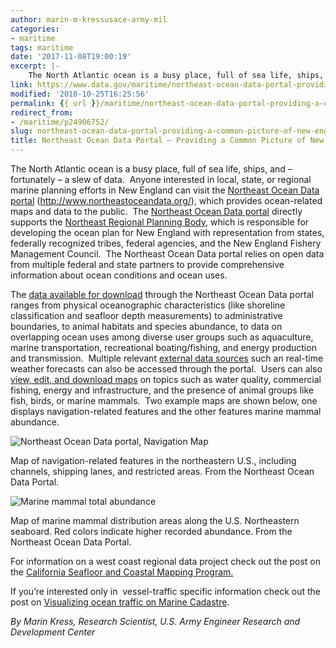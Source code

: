 ```yaml
---
author: marin-m-kressusace-army-mil
categories:
- maritime
tags: maritime
date: '2017-11-08T19:00:19'
excerpt: |-
    The North Atlantic ocean is a busy place, full of sea life, ships, and – fortunately – a slew of data.  Anyone interested in local, state, or regional marine planning efforts in New England can visit the [Northeast Ocean Data portal](https://www.northeastoceandata.org/) (http://www.northeastoceandata.org/), which provides…
link: https://www.data.gov/maritime/northeast-ocean-data-portal-providing-a-common-picture-of-new-englands-ocean-uses/
modified: '2018-10-25T16:25:56'
permalink: {{ url }}/maritime/northeast-ocean-data-portal-providing-a-common-picture-of-new-englands-ocean-uses/
redirect_from:
- /maritime/p24906752/
slug: northeast-ocean-data-portal-providing-a-common-picture-of-new-englands-ocean-uses
title: Northeast Ocean Data Portal – Providing a Common Picture of New England’s Ocean Uses
---
```


The North Atlantic ocean is a busy place, full of sea life, ships, and – fortunately – a slew of data.  Anyone interested in local, state, or regional marine planning efforts in New England can visit the [Northeast Ocean Data portal](https://www.northeastoceandata.org/) (http://www.northeastoceandata.org/), which provides ocean-related maps and data to the public.  The [Northeast Ocean Data portal](https://www.northeastoceandata.org/) directly supports the [Northeast Regional Planning Body](https://neoceanplanning.org/about/), which is responsible for developing the ocean plan for New England with representation from states, federally recognized tribes, federal agencies, and the New England Fishery Management Council.  The Northeast Ocean Data portal relies on open data from multiple federal and state partners to provide comprehensive information about ocean conditions and ocean uses.

The [data available for download](https://www.northeastoceandata.org/data/) through the Northeast Ocean Data portal ranges from physical oceanographic characteristics (like shoreline classification and seafloor depth measurements) to administrative boundaries, to animal habitats and species abundance, to data on overlapping ocean uses among diverse user groups such as aquaculture, marine transportation, recreational boating/fishing, and energy production and transmission.  Multiple relevant [external data sources](https://www.northeastoceandata.org/data/external-data-sources/) such an real-time weather forecasts can also be accessed through the portal.  Users can also [view, edit, and download maps](https://www.northeastoceandata.org/maps/) on topics such as water quality, commercial fishing, energy and infrastructure, and the presence of animal groups like fish, birds, or marine mammals.  Two example maps are shown below, one displays navigation-related features and the other features marine mammal abundance.

![Northeast Ocean Data portal, Navigation Map](https://s3-us-gov-west-1.amazonaws.com/cg-0817d6e3-93c4-4de8-8b32-da6919464e61/Northeast-Ocean-Data_Navigation-Map.jpg)

Map of navigation-related features in the northeastern U.S., including channels, shipping lanes, and restricted areas. From the Northeast Ocean Data Portal.

![Marine mammal total abundance](https://s3-us-gov-west-1.amazonaws.com/cg-0817d6e3-93c4-4de8-8b32-da6919464e61/Marine-Mammal-map_.jpg)

Map of marine mammal distribution areas along the U.S. Northeastern seaboard. Red colors indicate higher recorded abundance. From the Northeast Ocean Data Portal.

For information on a west coast regional data project check out the post on the [California Seafloor and Coastal Mapping Program.](../../maritime/p24587094)

If you’re interested only in  vessel-traffic specific information check out the post on [Visualizing ocean traffic on Marine Cadastre](../../maritime/p24557427).

_By Marin Kress, Research Scientist, U.S. Army Engineer Research and Development Center_


